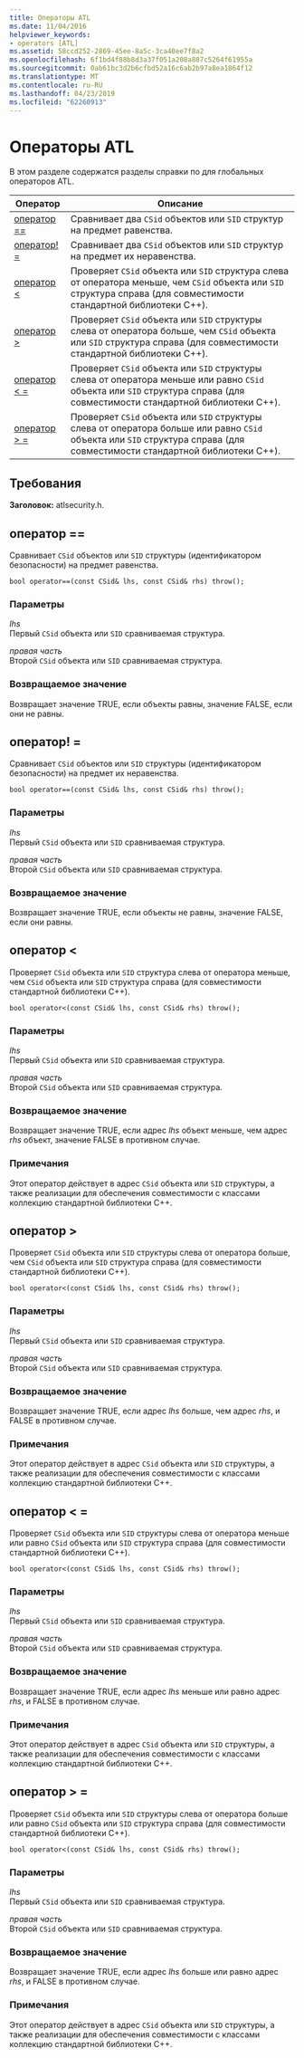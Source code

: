 ```yaml
---
title: Операторы ATL
ms.date: 11/04/2016
helpviewer_keywords:
- operators [ATL]
ms.assetid: 58ccd252-2869-45ee-8a5c-3ca40ee7f8a2
ms.openlocfilehash: 6f1bd4f88b8d3a37f051a208a887c5264f61955a
ms.sourcegitcommit: 0ab61bc3d2b6cfbd52a16c6ab2b97a8ea1864f12
ms.translationtype: MT
ms.contentlocale: ru-RU
ms.lasthandoff: 04/23/2019
ms.locfileid: "62260913"
---
```

# <a name="atl-operators"></a>Операторы ATL

В этом разделе содержатся разделы справки по для глобальных операторов ATL.

|Оператор|Описание|
|--------------|-----------------|
|[оператор ==](#operator_eq_eq)|Сравнивает два `CSid` объектов или `SID` структур на предмет равенства.|
|[оператор! =](#operator_neq)|Сравнивает два `CSid` объектов или `SID` структур на предмет их неравенства.|
|[оператор <](#operator_lt)|Проверяет `CSid` объекта или `SID` структура слева от оператора меньше, чем `CSid` объекта или `SID` структура справа (для совместимости стандартной библиотеки C++).|
|[оператор >](#operator_gt)|Проверяет `CSid` объекта или `SID` структуры слева от оператора больше, чем `CSid` объекта или `SID` структура справа (для совместимости стандартной библиотеки C++).|
|[оператор < =](#operator_lt__eq)|Проверяет `CSid` объекта или `SID` структуры слева от оператора меньше или равно `CSid` объекта или `SID` структура справа (для совместимости стандартной библиотеки C++).|
|[оператор > =](#operator_gt__eq)|Проверяет `CSid` объекта или `SID` структуры слева от оператора больше или равно `CSid` объекта или `SID` структура справа (для совместимости стандартной библиотеки C++).|

## <a name="requirements"></a>Требования

**Заголовок:** atlsecurity.h.

##  <a name="operator_eq_eq"></a>  оператор ==

Сравнивает `CSid` объектов или `SID` структуры (идентификатором безопасности) на предмет равенства.

```
bool operator==(const CSid& lhs, const CSid& rhs) throw();
```

### <a name="parameters"></a>Параметры

*lhs*<br/>
Первый `CSid` объекта или `SID` сравниваемая структура.

*правая часть*<br/>
Второй `CSid` объекта или `SID` сравниваемая структура.

### <a name="return-value"></a>Возвращаемое значение

Возвращает значение TRUE, если объекты равны, значение FALSE, если они не равны.

##  <a name="operator_neq"></a>  оператор! =

Сравнивает `CSid` объектов или `SID` структуры (идентификатором безопасности) на предмет их неравенства.

```
bool operator==(const CSid& lhs, const CSid& rhs) throw();
```

### <a name="parameters"></a>Параметры

*lhs*<br/>
Первый `CSid` объекта или `SID` сравниваемая структура.

*правая часть*<br/>
Второй `CSid` объекта или `SID` сравниваемая структура.

### <a name="return-value"></a>Возвращаемое значение

Возвращает значение TRUE, если объекты не равны, значение FALSE, если они равны.

##  <a name="operator_lt"></a>  оператор <

Проверяет `CSid` объекта или `SID` структура слева от оператора меньше, чем `CSid` объекта или `SID` структура справа (для совместимости стандартной библиотеки C++).

```
bool operator<(const CSid& lhs, const CSid& rhs) throw();
```

### <a name="parameters"></a>Параметры

*lhs*<br/>
Первый `CSid` объекта или `SID` сравниваемая структура.

*правая часть*<br/>
Второй `CSid` объекта или `SID` сравниваемая структура.

### <a name="return-value"></a>Возвращаемое значение

Возвращает значение TRUE, если адрес *lhs* объект меньше, чем адрес *rhs* объект, значение FALSE в противном случае.

### <a name="remarks"></a>Примечания

Этот оператор действует в адрес `CSid` объекта или `SID` структуры, а также реализации для обеспечения совместимости с классами коллекцию стандартной библиотеки C++.

##  <a name="operator_gt"></a>  оператор >

Проверяет `CSid` объекта или `SID` структуры слева от оператора больше, чем `CSid` объекта или `SID` структура справа (для совместимости стандартной библиотеки C++).

```
bool operator<(const CSid& lhs, const CSid& rhs) throw();
```

### <a name="parameters"></a>Параметры

*lhs*<br/>
Первый `CSid` объекта или `SID` сравниваемая структура.

*правая часть*<br/>
Второй `CSid` объекта или `SID` сравниваемая структура.

### <a name="return-value"></a>Возвращаемое значение

Возвращает значение TRUE, если адрес *lhs* больше, чем адрес *rhs*, и FALSE в противном случае.

### <a name="remarks"></a>Примечания

Этот оператор действует в адрес `CSid` объекта или `SID` структуры, а также реализации для обеспечения совместимости с классами коллекцию стандартной библиотеки C++.

##  <a name="operator_lt__eq"></a>  оператор < =

Проверяет `CSid` объекта или `SID` структуры слева от оператора меньше или равно `CSid` объекта или `SID` структура справа (для совместимости стандартной библиотеки C++).

```
bool operator<(const CSid& lhs, const CSid& rhs) throw();
```

### <a name="parameters"></a>Параметры

*lhs*<br/>
Первый `CSid` объекта или `SID` сравниваемая структура.

*правая часть*<br/>
Второй `CSid` объекта или `SID` сравниваемая структура.

### <a name="return-value"></a>Возвращаемое значение

Возвращает значение TRUE, если адрес *lhs* меньше или равно адрес *rhs*, и FALSE в противном случае.

### <a name="remarks"></a>Примечания

Этот оператор действует в адрес `CSid` объекта или `SID` структуры, а также реализации для обеспечения совместимости с классами коллекцию стандартной библиотеки C++.

##  <a name="operator_gt__eq"></a>  оператор > =

Проверяет `CSid` объекта или `SID` структуры слева от оператора больше или равно `CSid` объекта или `SID` структура справа (для совместимости стандартной библиотеки C++).

```
bool operator<(const CSid& lhs, const CSid& rhs) throw();
```

### <a name="parameters"></a>Параметры

*lhs*<br/>
Первый `CSid` объекта или `SID` сравниваемая структура.

*правая часть*<br/>
Второй `CSid` объекта или `SID` сравниваемая структура.

### <a name="return-value"></a>Возвращаемое значение

Возвращает значение TRUE, если адрес *lhs* больше или равно адрес *rhs*, и FALSE в противном случае.

### <a name="remarks"></a>Примечания

Этот оператор действует в адрес `CSid` объекта или `SID` структуры, а также реализации для обеспечения совместимости с классами коллекцию стандартной библиотеки C++.
